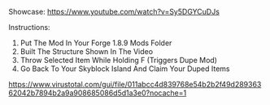 Showcase:
https://www.youtube.com/watch?v=Sy5DGYCuDJs

Instructions: 
1) Put The Mod In Your Forge 1.8.9 Mods Folder
2) Built The Structure Shown In The Video
3) Throw Selected Item While Holding F (Triggers Dupe Mod)
4) Go Back To Your Skyblock Island And Claim Your Duped Items


https://www.virustotal.com/gui/file/011abcc4d839768e54b2b2f49d28936362042b7894b2a9a908685086d5d1a3e0?nocache=1
